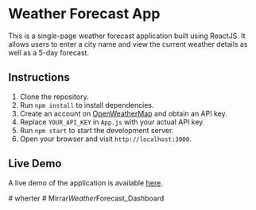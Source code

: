 # Weather Forecast App

This is a single-page weather forecast application built using ReactJS. It allows users to enter a city name and view the current weather details as well as a 5-day forecast.

## Instructions

1. Clone the repository.
2. Run `npm install` to install dependencies.
3. Create an account on [OpenWeatherMap](https://openweathermap.org/) and obtain an API key.
4. Replace `YOUR_API_KEY` in `App.js` with your actual API key.
5. Run `npm start` to start the development server.
6. Open your browser and visit `http://localhost:3000`.

## Live Demo

A live demo of the application is available [here](#).

#   w h e r t e r  
 #   M i r r a r _ W e a t h e r _ F o r e c a s t _ D a s h b o a r d  
 